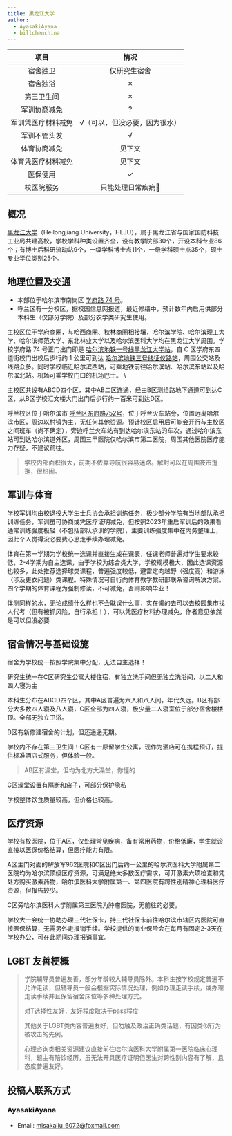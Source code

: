 ```yaml
---
title: 黑龙江大学
author:
  - AyasakiAyana
  - billchenchina
---
```


|项目|情况|
|:---:|:---:|
|宿舍独卫|仅研究生宿舍|
|宿舍独浴|✗|
|第三卫生间|✗|
|军训协商减免|?|
|军训凭医疗材料减免|√（可以，但没必要，因为很水）|
|军训不管头发|√|
|体育协商减免|见下文|
|体育凭医疗材料减免|见下文|
|医保使用|✓|
|校医院服务|只能处理日常疾病🤔|

## 概况

[黑龙江大学](https://www.hlju.edu.cn)（Heilongjiang University，HLJU），属于黑龙江省与国家国防科技工业局共建高校，学校学科种类设置齐全，设有教学院部30个，开设本科专业86个；有博士后科研流动站9个，一级学科博士点11个，一级学科硕士点35个，硕士专业学位类别25个。

## 地理位置及交通

- 本部位于哈尔滨市南岗区 [学府路 74 号](https://amap.com/place/B01C302AE4)。
- 呼兰区有一分校区，据校园信息网报道，最近修缮中，预计数年内启用供部分本科生（仅部分学院）及部分农学类研究生使用。

主校区位于学府商圈，与哈西商圈、秋林商圈相接壤，哈尔滨学院、哈尔滨理工大学、哈尔滨师范大学、东北林业大学以及哈尔滨医科大学均在黑龙江大学周围。学校学府路 74 号正门出门即是 [哈尔滨地铁一号线黑龙江大学站](https://amap.com/place/BV10114433)，自 C 区学府东四道街校门出校后步行约 1 公里可到达 [哈尔滨地铁三号线征仪路站](https://amap.com/place/BS11714428)，周围公交站及线路众多。同时学校临近哈尔滨西站，可乘地铁前往哈尔滨站、哈尔滨东站以及哈尔滨北站。机场可乘学校门口的机场巴士。 \

主校区共设有ABCD四个区，其中AB二区连通，经由B区测绘路地下通道可到达C区，从B区学校汇文楼大门出门后步行约一百米可到达D区。

呼兰校区位于哈尔滨市 [呼兰区东府路752号](https://amap.com/place/B01C30322A)，位于呼兰火车站旁，位置远离哈尔滨市区，周边以村镇为主，无任何其他资源。预计校区启用后可能会开行与主校区之间班车（尚不确定），旁边呼兰火车站有到达哈尔滨东站的车次，通过哈尔滨东站可到达哈尔滨道外区，周围三甲医院仅哈尔滨市第二医院，周围其他医院医疗能力存疑，不建议前往。

> 学校内部面积很大，前期不依靠导航很容易迷路。解封可以在周围夜市逛逛，很热闹。

## 军训与体育

学校军训均由校退役大学生士兵协会承担训练任务，极少部分学院有当地部队承担训练任务，军训虽可协商或凭医疗证明减免，但按照2023年重启军训后的效果看通常训练强度极轻（不包括部队承训的学院），主要训练强度集中在内务整理上，因此个人觉得没必要费心思走手续办理减免。

体育在第一学期为学校统一选课并直接生成在课表，任课老师普遍对学生要求较低，2-4学期为自主选课，由于学校为综合类大学，学校规模极大，因此选课资源也较多，此处推荐选择球类课程，普遍强度较低，避雷定向越野（强度高）和游泳（涉及更衣问题）类课程。特殊情况可自行向体育教学教研部联系咨询解决方案。四个学期的体育课程为强制修读，不可减免，否则影响毕业！

体测同样的水，无论成绩什么样也不会耽误什么事，实在懒的去可以去校园集市找人代考（但有被抓风险，自行承担！），可以凭医疗材料办理减免，作者意见依然是可以但没必要

## 宿舍情况与基础设施

宿舍为学校统一按照学院集中分配，无法自主选择！

研究生统一在C区研究生公寓大楼住宿，有独立洗手间但无独立洗浴间，以二人和四人寝为主

本科生分布在ABCD四个区，其中A区普遍为六人和八人间，年代久远。B区有部分大多数四人寝及八人寝，C区全部为四人寝，极少量二人寝室位于部分宿舍楼楼顶。全部无独立卫浴。

D区有新修建宿舍的计划，但还遥遥无期。

学校内不存在第三卫生间！C区有一原留学生公寓，现作为酒店可在携程预订，提供标准酒店式服务，但体验一般。

> AB区有澡堂，但均为北方大澡堂，你懂的

C区澡堂设置有隔断和帘子，可部分保护隐私

学校整体饮食质量较高，但价格也较高。

## 医疗资源

学校有校医院，位于A区，仅处理常见疾病，备有常用药物，价格低廉，学生就诊直接以医保价格结算，但医疗能力有限。

A区主门对面的解放军962医院和C区出门后约一公里的哈尔滨医科大学附属第二医院均为哈尔滨顶级医疗资源，可满足绝大多数医疗需求，可开激素六项检查和凭处方购买激素药物，哈尔滨医科大学附属第一、第四医院有跨性别精神心理科医疗资源，但报告较少。

C区旁哈尔滨医科大学附属第三医院为肿瘤医院，无前往的必要。

学校大一会统一协助办理三代社保卡，持三代社保卡前往哈尔滨市辖区内医院可直接医保结算，无需另外走报销手续。学校提供的商业保险会在每月有固定2-3天在学校办公，可在此期间办理报销事宜。

## LGBT 友善梗概

> 学院辅导员普遍友善，部分年龄较大辅导员除外。本科生按学校规定普遍不允许走读，但辅导员一般会根据实际情况处理，例如办理走读手续，或办理走读手续并且保留宿舍床位等多种处理方式。
>
> 对T选择性友好，友好程度取决于pass程度
>
> 其他关于LGBT类内容普遍友好，但勿触及政治正确类话题，有因类似行为被攻击的先例。
>
> 心理咨询类相关资源建议直接前往哈尔滨医科大学附属第一医院临床心理科，题主有陪诊经历，虽无法开具医疗证明但医生对跨性别内容有了解，且态度普遍友好。

## 投稿人联系方式

### AyasakiAyana

- Email: <misakaliu_6072@foxmail.com>
